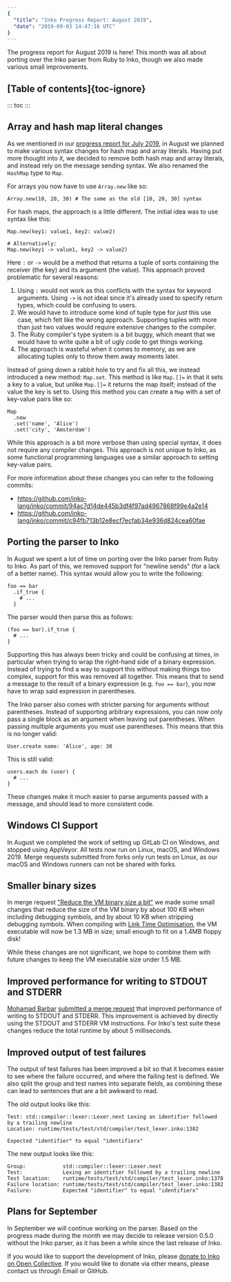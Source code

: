 ```yaml
---
{
  "title": "Inko Progress Report: August 2019",
  "date": "2019-09-03 14:47:16 UTC"
}
---
```


The progress report for August 2019 is here! This month was all about porting
over the Inko parser from Ruby to Inko, though we also made various small
improvements.

## [Table of contents]{toc-ignore}

::: toc
:::

## Array and hash map literal changes

As we mentioned in our [progress report for July 2019][july-report], in August
we planned to make various syntax changes for hash map and array literals.
Having put more thought into it, we decided to remove both hash map and array
literals, and instead rely on the message sending syntax. We also renamed the
`HashMap` type to `Map`.

For arrays you now have to use `Array.new` like so:

```inko
Array.new(10, 20, 30) # The same as the old [10, 20, 30] syntax
```

For hash maps, the approach is a little different. The initial idea was to use
syntax like this:

```inko
Map.new(key1: value1, key2: value2)

# Alternatively:
Map.new(key1 -> value1, key2 -> value2)
```

Here `:` or `->` would be a method that returns a tuple of sorts containing the
receiver (the key) and its argument (the value). This approach proved
problematic for several reasons:

1. Using `:` would not work as this conflicts with the syntax for keyword
   arguments. Using `->` is not ideal since it's already used to specify return
   types, which could be confusing to users.
1. We would have to introduce some kind of tuple type for _just_ this use case,
   which felt like the wrong approach. Supporting tuples with more than just two
   values would require extensive changes to the compiler.
1. The Ruby compiler's type system is a bit buggy, which meant that we would
   have to write quite a bit of ugly code to get things working.
1. The approach is wasteful when it comes to memory, as we are allocating tuples
   only to throw them away moments later.

Instead of going down a rabbit hole to try and fix all this, we instead
introduced a new method: `Map.set`. This method is like `Map.[]=` in that it
sets a key to a value, but unlike `Map.[]=` it returns the map itself; instead
of the value the key is set to. Using this method you can create a `Map` with a
set of key-value pairs like so:

```inko
Map
  .new
  .set('name', 'Alice')
  .set('city', 'Amsterdam')
```

While this approach is a bit more verbose than using special syntax, it does not
require any compiler changes. This approach is not unique to Inko, as some
functional programming languages use a similar approach to setting key-value
pairs.

For more information about these changes you can refer to the following commits:

- <https://github.com/inko-lang/inko/commit/94ac7d14de445b3df4f97ad4967868f99e4a2e14>
- <https://github.com/inko-lang/inko/commit/c94fb713b12e8ecf7ecfab34e936d824cea60fae>

## Porting the parser to Inko

In August we spent a lot of time on porting over the Inko parser from Ruby to
Inko. As part of this, we removed support for "newline sends" (for a lack of a
better name). This syntax would allow you to write the following:

```inko
foo == bar
  .if_true {
    # ...
  }
```

The parser would then parse this as follows:

```inko
(foo == bar).if_true {
  # ...
}
```

Supporting this has always been tricky and could be confusing at times,
in particular when trying to wrap the right-hand side of a binary expression.
Instead of trying to find a way to support this without making things too
complex, support for this was removed all together. This means that to send a
message to the result of a binary expression (e.g. `foo == bar`), you now have
to wrap said expression in parentheses.

The Inko parser also comes with stricter parsing for arguments without
parentheses. Instead of supporting arbitrary expressions, you can now only pass
a single block as an argument when leaving out parentheses. When passing
multiple arguments you must use parentheses. This means that this is no longer
valid:

```inko
User.create name: 'Alice', age: 30
```

This is still valid:

```inko
users.each do (user) {
  # ...
}
```

These changes make it much easier to parse arguments passed with a message, and
should lead to more consistent code.

## Windows CI Support

In August we completed the work of setting up GitLab CI on Windows, and stopped
using AppVeyor. All tests now run on Linux, macOS, and Windows 2019. Merge
requests submitted from forks only run tests on Linux, as our macOS and Windows
runners can not be shared with forks.

## Smaller binary sizes

In merge request ["Reduce the VM binary size a bit"][mr75] we made some small
changes that reduce the size of the VM binary by about 100 KB when including
debugging symbols, and by about 10 KB when stripping debugging symbols. When
compiling with [Link Time Optimisation][lto], the VM executable will now be
1.3 MB in size; small enough to fit on a 1.4MB floppy disk!

While these changes are not significant, we hope to combine them with future
changes to keep the VM executable size under 1.5 MB.

## Improved performance for writing to STDOUT and STDERR

[Mohamad Barbar][mbarbar] [submitted a merge request][mr77] that improved
performance of writing to STDOUT and STDERR. This improvement is achieved by
directly using the STDOUT and STDERR VM instructions. For Inko's test suite
these changes reduce the total runtime by about 5 milliseconds.

## Improved output of test failures

The output of test failures has been improved a bit so that it becomes easier to
see where the failure occurred, and where the failing test is defined. We also
split the group and test names into separate fields, as combining these can lead
to sentences that are a bit awkward to read.

The old output looks like this:

```
Test: std::compiler::lexer::Lexer.next Lexing an identifier followed by a trailing newline
Location: runtime/tests/test/std/compiler/test_lexer.inko:1382

Expected "identifier" to equal "identifierx"
```

The new output looks like this:

```
Group:            std::compiler::lexer::Lexer.next
Test:             Lexing an identifier followed by a trailing newline
Test location:    runtime/tests/test/std/compiler/test_lexer.inko:1378
Failure location: runtime/tests/test/std/compiler/test_lexer.inko:1382
Failure:          Expected "identifier" to equal "identifierx"
```

## Plans for September

In September we will continue working on the parser. Based on the progress made
during the month we may decide to release version 0.5.0 without the Inko parser,
as it has been a while since the last release of Inko.

If you would like to support the development of Inko, please [donate to Inko on
Open Collective][open-collective]. If you would like to donate via other means,
please contact us through Email or GitHub.

[july-report]: /news/inko-progress-report-july-2019/
[mr75]: https://gitlab.com/inko-lang/inko/merge_requests/75
[lto]: https://en.wikipedia.org/wiki/Interprocedural_optimization
[mr77]: https://gitlab.com/inko-lang/inko/merge_requests/77
[mbarbar]: https://gitlab.com/mbarbar
[open-collective]: https://opencollective.com/inko-lang
